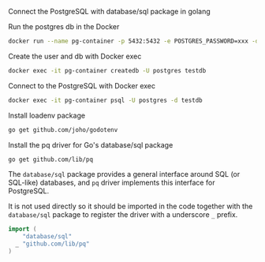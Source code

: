 Connect the PostgreSQL with database/sql package in golang

Run the postgres db in the Docker

```sh
docker run --name pg-container -p 5432:5432 -e POSTGRES_PASSWORD=xxx -d postgres:16-alpine
```

Create the user and db with Docker exec

```sh
docker exec -it pg-container createdb -U postgres testdb
```

Connect to the PostgreSQL with Docker exec

```sh
docker exec -it pg-container psql -U postgres -d testdb
```

Install loadenv package

```sh
go get github.com/joho/godotenv
```

Install the pq driver for Go's database/sql package

```sh
go get github.com/lib/pq
```

The `database/sql` package provides a general interface around SQL (or SQL-like) databases, and `pq` driver implements this interface for PostgreSQL.

It is not used directly so it should be imported in the code together with the `database/sql` package to register the driver with a underscore `_` prefix.

```go
import (
	"database/sql"
  _ "github.com/lib/pq"
)
```

